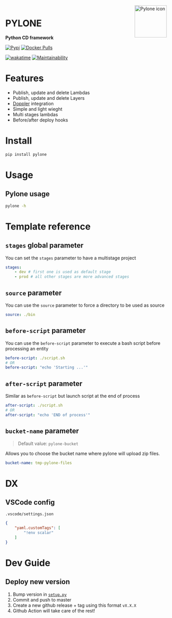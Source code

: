 <img src="https://em-content.zobj.net/thumbs/160/google/350/tokyo-tower_1f5fc.png" width="100" height="100" align="right" alt="Pylone icon">

# PYLONE

**Python CD framework**

[![Pypi](https://badgen.net/pypi/v/pylone)](https://pypi.org/project/pylone/)
[![Docker Pulls](https://badgen.net/docker/pulls/plsr/pylone?icon=docker&label=pulls)](https://hub.docker.com/r/plsr/pylone/)

[![wakatime](https://wakatime.com/badge/github/mathix420/pylone.svg)](https://wakatime.com/badge/github/mathix420/pylone)
[![Maintainability](https://api.codeclimate.com/v1/badges/fc078176e896556db324/maintainability)](https://codeclimate.com/github/mathix420/pylone/maintainability)

# Features

- Publish, update and delete Lambdas
- Publish, update and delete Layers
- [Doppler](https://doppler.com) integration
- Simple and light wieght
- Multi stages lambdas
- Before/after deploy hooks

# Install

```bash
pip install pylone
```

# Usage

## Pylone usage

```bash
pylone -h
```

# Template reference

## `stages` global parameter

You can set the `stages` parameter to have a multistage project
```yaml
stages:
    - dev # first one is used as default stage
    - prod # all other stages are more advanced stages
```

## `source` parameter

You can use the `source` parameter to force a directory to be used as source
```yaml
source: ./bin
```

## `before-script` parameter

You can use the `before-script` parameter to execute a bash script before processing an entity
```yaml
before-script: ./script.sh
# OR
before-script: "echo 'Starting ...'"
```

## `after-script` parameter

Similar as `before-script` but launch script at the end of process
```yaml
after-script: ./script.sh
# OR
after-script: "echo 'END of process'"
```

## `bucket-name` parameter

> Default value: `pylone-bucket`

Allows you to choose the bucket name where pylone will upload zip files.
```yaml
bucket-name: tmp-pylone-files
```

# DX

## VSCode config

`.vscode/settings.json`
```json
{
    "yaml.customTags": [
        "!env scalar"
    ]
}
```

# Dev Guide

## Deploy new version

1. Bump version in [`setup.py`](/setup.py)
2. Commit and push to master
3. Create a new github release + tag using this format `vX.X.X`
4. Github Action will take care of the rest!
